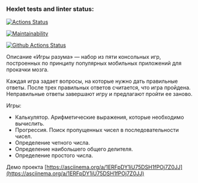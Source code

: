### Hexlet tests and linter status:
[![Actions Status](https://github.com/petrovskydv/python-project-lvl1/workflows/hexlet-check/badge.svg)](https://github.com/petrovskydv/python-project-lvl1/actions)


[![Maintainability](https://api.codeclimate.com/v1/badges/80ff3992e42ae46cb098/maintainability)](https://codeclimate.com/github/petrovskydv/python-project-lvl1/maintainability)


[![Github Actions Status](https://github.com/petrovskydv/python-project-lvl1/workflows/Python%20CI/badge.svg)](https://github.com/petrovskydv/python-project-lvl1/actions)

Описание «Игры разума» — набор из пяти консольных игр, построенных по принципу популярных мобильных приложений для прокачки мозга. 

Каждая игра задает вопросы, на которые нужно дать правильные ответы. После трех правильных ответов считается, что игра пройдена. Неправильные ответы завершают игру и предлагают пройти ее заново. 

Игры: 
- Калькулятор. Арифметические выражения, которые необходимо вычислить. 
- Прогрессия. Поиск пропущенных чисел в последовательности чисел. 
- Определение четного числа. 
- Определение наибольшего общего делителя. 
- Определение простого числа.


Демо проекта [https://asciinema.org/a/1ERFpDY1iU75DSH1fPOj7Z0JJ](https://asciinema.org/a/1ERFpDY1iU75DSH1fPOj7Z0JJ)
